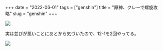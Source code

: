 +++
date = "2022-06-01"
tags = ["genshin"]
title = "原神、クレーで螺旋攻略"
slug = "genshin"
+++

![](https://files.mastodon.social/media_attachments/files/108/403/538/072/869/295/small/22dbe5f5adfec559.png)

実は並びが悪いことにあとから気づいたので、12-1を2回やってる。

![](https://files.mastodon.social/media_attachments/files/108/403/537/161/444/276/small/8f8229d67f9d18d7.png)
